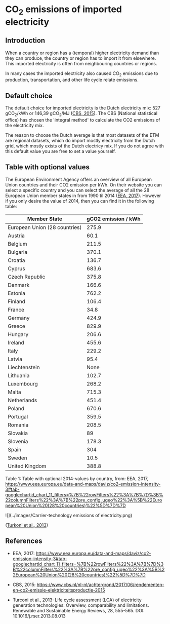 # **CO<sub>2</sub> emissions of imported electricity**

## **Introduction**
When a country or region has a (temporal) higher electricity demand than they can produce, the country or region has to import it from elsewhere. This imported electricity is often from neighbouring countries or regions. 

In many cases the imported electricity also caused CO<sub>2</sub> emissions due to production, transportation, and other life cycle relate emissions. 


## **Default choice**

The default choice for imported electricity is the Dutch electricity mix: 527 gCO<sub>2</sub>/kWh or 146,39 gCO<sub>2</sub>/MJ (<a href="#ref">CBS, 2015</a>). The CBS (National statistical office) has chosen the 'integral method' to calculate the CO2 emissions of the electricity mix. 

The reason to choose the Dutch average is that most datasets of the ETM are regional datasets, which do import mostly electricity from the Dutch grid, which mostly exists of the Dutch electricy mix. If you do not agree with this default value you are free to set a value yourself.


## **Table with optional values**


The European Environment Agency offers an overview of all European Union countries and their CO2 emission per kWh. On their website you can select a specific country and you can select the average of all the 28 European Union member states in from 1990 til 2014 (<a href="#ref">EEA, 2017</a>). However if you only desire the value of 2014, then you can find it in the following table:


Member State		| gCO2 emission / kWh
------------- | -------------
European Union (28 countries)| 275.9 
Austria			| 60.1
Belgium			| 211.5
Bulgaria			| 370.1
Croatia			| 136.7
Cyprus				| 683.6
Czech Republic	| 375.8
Denmark			| 	166.6
Estonia			| 762.2
Finland			| 106.4
France				| 34.8
Germany			| 	424.9
Greece				| 829.9
Hungary			| 206.6
Ireland			| 455.6
Italy				| 229.2
Latvia				| 95.4
Liechtenstein		| 	None
Lithuania			| 102.7
Luxembourg		| 268.2
Malta				| 715.3
Netherlands		| 451.4
Poland				| 670.6
Portugal			| 359.5
Romania			| 208.5
Slovakia			| 89
Slovenia			| 178.3
Spain				| 304
Sweden				| 10.5
United Kingdom	| 388.8


Table 1: Table with optional 2014-values by country, from: EEA, 2017, https://www.eea.europa.eu/data-and-maps/daviz/co2-emission-intensity-3#tab-googlechartid_chart_11_filters=%7B%22rowFilters%22%3A%7B%7D%3B%22columnFilters%22%3A%7B%22pre_config_ugeo%22%3A%5B%22European%20Union%20(28%20countries)%22%5D%7D%7D 



![](../images/Carrier-technology emissions of electricity.png)


(<a href="#ref">Turkoni et al., 2013</a>)

<a name="ref"></a>
References
----------
- EEA, 2017: https://www.eea.europa.eu/data-and-maps/daviz/co2-emission-intensity-3#tab-googlechartid_chart_11_filters=%7B%22rowFilters%22%3A%7B%7D%3B%22columnFilters%22%3A%7B%22pre_config_ugeo%22%3A%5B%22European%20Union%20(28%20countries)%22%5D%7D%7D 

- CBS, 2015: https://www.cbs.nl/nl-nl/achtergrond/2017/06/rendementen-en-co2-emissie-elektriciteitsproductie-2015

- Turconi et al., 2013: Life cycle assessment (LCA) of electricity generation
technologies: Overview, comparability and limitations. Renewable and Sustainable Energy Reviews, 28, 555-565. DOI: 10.1016/j.rser.2013.08.013

